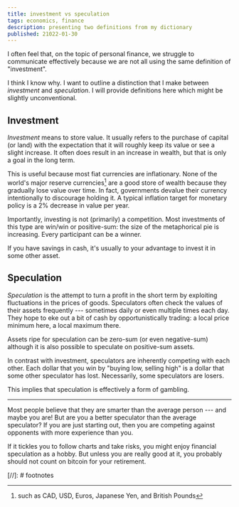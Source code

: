 ```yaml
---
title: investment vs speculation
tags: economics, finance
description: presenting two definitions from my dictionary
published: 21022-01-30
---
```


I often feel that,
on the topic of personal finance,
we struggle to communicate effectively
because we are not all using the same definition of "investment".

I think I know why.
I want to outline a distinction that I make
between *investment* and *speculation*.
I will provide definitions here
which might be slightly unconventional.

## Investment

*Investment* means to store value.
It usually refers to the purchase of capital (or land)
with the expectation that it will roughly keep its value
or see a slight increase.
It often does result in an increase in wealth,
but that is only a goal in the long term.

This is useful because most fiat currencies are inflationary.
None of the world's major reserve currencies[^currencies]
are a good store of wealth
because they gradually lose value over time.
In fact, governments devalue their currency intentionally
to discourage holding it.
A typical inflation target for monetary policy
is a 2% decrease in value per year.

Importantly, investing is not (primarily) a competition.
Most investments of this type are win/win or positive-sum:
the size of the metaphorical pie is increasing.
Every participant can be a winner.

If you have savings in cash,
it's usually to your advantage to invest it
in some other asset.

## Speculation

*Speculation* is the attempt to turn a profit
in the short term
by exploiting fluctuations in the prices of goods.
Speculators often check the values of their assets frequently ---
sometimes daily or even multiple times each day.
They hope to eke out a bit of cash by opportunistically trading:
a local price minimum here, a local maximum there.

Assets ripe for speculation can be zero-sum
(or even negative-sum)
although it is also possible
to speculate on positive-sum assets.

In contrast with investment,
speculators are inherently competing with each other.
Each dollar that you win by "buying low, selling high"
is a dollar that some other speculator has lost.
Necessarily, some speculators are losers.

This implies that speculation
is effectively a form of gambling.

---

Most people believe
that they are smarter than the average person ---
and maybe you are!
But are you a better speculator than the average speculator?
If you are just starting out,
then you are competing against opponents with more experience than you.

If it tickles you to follow charts and take risks,
you might enjoy financial speculation as a hobby.
But unless you are really good at it,
you probably should not count on bitcoin for your retirement.

[//]: # footnotes

[^currencies]: such as CAD, USD, Euros, Japanese Yen, and British Pounds

